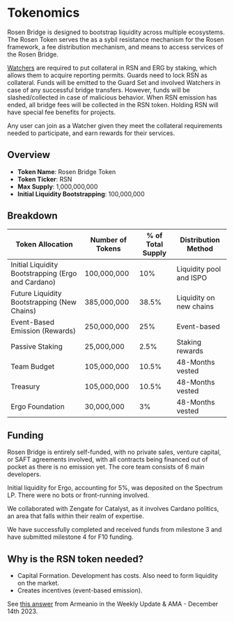 # Tokenomics

Rosen Bridge is designed to bootstrap liquidity across multiple ecosystems. The Rosen Token serves the as a sybil resistance mechanism for the Rosen framework, a fee distribution mechanism, and means to access services of the Rosen Bridge.

[Watchers](rosen-watcher.md) are required to put collateral in RSN and ERG by staking, which allows them to acquire reporting permits. Guards need to lock RSN as collateral. Funds will be emitted to the Guard Set and involved Watchers in case of any successful bridge transfers. However, funds will be slashed/collected in case of malicious behavior. When RSN emission has ended, all bridge fees will be collected in the RSN token. Holding RSN will have special fee benefits for projects.

Any user can join as a Watcher given they meet the collateral requirements needed to participate, and earn rewards for their services.



## Overview

- **Token Name**: Rosen Bridge Token
- **Token Ticker**: RSN
- **Max Supply**: 1,000,000,000
- **Initial Liquidity Bootstrapping**: 100,000,000

## Breakdown

 Token Allocation | Number of Tokens | % of Total Supply | Distribution Method |
------------------|------------------|-------------------|---------------------|
 Initial Liquidity Bootstrapping (Ergo and Cardano) | 100,000,000 | 10% | Liquidity pool and ISPO |
 Future Liquidity Bootstrapping (New Chains) | 385,000,000 | 38.5% | Liquidity on new chains |
 Event-Based Emission (Rewards) | 250,000,000 | 25% | Event-based |
 Passive Staking | 25,000,000 | 2.5% | Staking rewards |
 Team Budget | 105,000,000 | 10.5% | 48-Months vested |
 Treasury | 105,000,000 | 10.5% | 48-Months vested |
 Ergo Foundation | 30,000,000 | 3% | 48-Months vested |

## Funding

Rosen Bridge is entirely self-funded, with no private sales, venture capital, or SAFT agreements involved, with all contracts being financed out of pocket as there is no emission yet. The core team consists of 6 main developers.

Initial liquidity for Ergo, accounting for 5%, was deposited on the Spectrum LP. There were no bots or front-running involved.

We collaborated with Zengate for Catalyst, as it involves Cardano politics, an area that falls within their realm of expertise.

We have successfully completed and received funds from milestone 3 and have submitted milestone 4 for F10 funding.

## Why is the RSN token needed?

- Capital Formation. Development has costs. Also need to form liquidity on the market.
- Creates incentives (event-based emission).

See [this answer](https://youtu.be/5p-xmILkS2c?t=1455) from Armeanio in the Weekly Update & AMA - December 14th 2023.